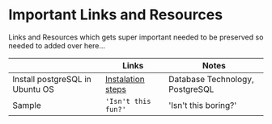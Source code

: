 # Important Links and Resources

Links and Resources which gets super important needed to be preserved so needed to added over here...

|                |Links                          |Notes                         |
|----------------|-------------------------------|-----------------------------|
|Install postgreSQL in Ubuntu OS|[Instalation steps](https://www.hostinger.in/tutorials/how-to-install-postgresql-on-ubuntu/)|Database Technology, PostgreSQL           |
|Sample|`'Isn't this fun?'`            |'Isn't this boring?'            |

